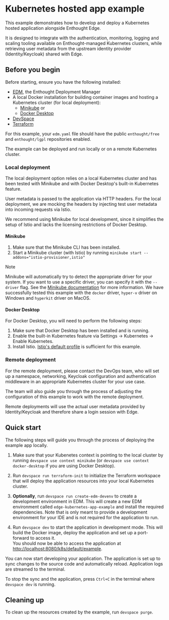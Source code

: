 # Kubernetes hosted app example

This example demonstrates how to develop and deploy a Kubernetes hosted application alongside Enthought Edge.

It is designed to integrate with the authentication, monitoring, logging and scaling tooling available
on Enthought-managed Kubernetes clusters, while retrieving user metadata from the upstream identity provider
(Identity/Keycloak) shared with Edge.

## Before you begin

Before starting, ensure you have the following installed:

* [EDM](https://www.enthought.com/edm/), the Enthought Deployment Manager
* A local Docker installation for building container images and hosting a Kubernetes cluster (for local deployment):
  * [Minikube](https://minikube.sigs.k8s.io/docs/start/) or
  * [Docker Desktop](https://docs.docker.com/desktop/)  
* [DevSpace](https://www.devspace.sh/docs/getting-started/installation)
* [Terraform](https://developer.hashicorp.com/terraform/tutorials/aws-get-started/install-cli)

For this example, your `edm.yaml` file should have the public `enthought/free` and `enthought/lgpl`
repositories enabled.

The example can be deployed and run locally or on a remote Kubernetes cluster.

### Local deployment

The local deployment option relies on a local Kubernetes cluster and has been tested with Minikube and with Docker Desktop's built-in Kubernetes feature.

User metadata is passed to the application via HTTP headers. For the local deployment, we are mocking the headers
by injecting test user metadata into incoming requests via Istio.

We recommend using Minikube for local development, since it simplifies the setup of Istio and lacks the licensing restrictions of Docker Desktop.

#### Minikube

1. Make sure that the Minikube CLI has been installed.
2. Start a Minikube cluster (with Istio) by running `minikube start --addons="istio-provisioner,istio"`

> [!NOTE]
> Minikube will automatically try to detect the appropriate driver for your system. If you want to use a specific driver, you can specify it with the `--driver` flag. See the [Minikube documentation](https://minikube.sigs.k8s.io/docs/start/) for more information. We have successfully tested this example with the `docker` driver, `hyper-v` driver on Windows and `hyperkit` driver on MacOS.

#### Docker Desktop

For Docker Desktop, you will need to perform the following steps:

1. Make sure that Docker Desktop has been installed and is running.
2. Enable the built-in Kubernetes feature via Settings -> Kubernetes -> Enable Kubernetes.
3. Install Istio. [Istio's default profile](https://istio.io/latest/docs/setup/install/istioctl/#install-istio-using-the-default-profile) is sufficient for this example.

### Remote deployment

For the remote deployment, please contact the DevOps team, who will set up a namespace, networking, 
Keycloak configuration and authentication middleware in an appropriate Kubernetes cluster for your use case.

The team will also guide you through the process of adjusting the configuration of this example to work with the
remote deployment.

Remote deployments will use the actual user metadata provided by Identity/Keycloak and therefore share a login session with Edge.

## Quick start

The following steps will guide you through the process of deploying the example app locally.

1. Make sure that your Kubenetes context is pointing to the local cluster by running `devspace use context minikube` (or `devspace use context docker-desktop` if you are using Docker Desktop).

2. Run `devspace run terraform-init` to initialize the Terraform workspace that will deploy the application resources into your local Kubernetes cluster.

3. **Optionally**, run `devspace run create-edm-devenv` to create a development environment in EDM. This will create a new EDM environment called `edge-kubernetes-app-example` and install the required dependencies. Note that is only meant to provide a development environment for your IDE and is not required for the application to run.

4. Run `devspace dev` to start the application in development mode. This will build the Docker image, deploy the application and set up a port-forward to access it.  
You should now be able to access the application at [http://localhost:8080/k8s/default/example](http://localhost:8080/k8s/default/example).

You can now start developing your application. The application is set up to sync changes to the source code and automatically reload. Application logs are streamed to the terminal.

To stop the sync and the application, press `Ctrl+C` in the terminal where `devspace dev` is running.

## Cleaning up

To clean up the resources created by the example, run `devspace purge`.
